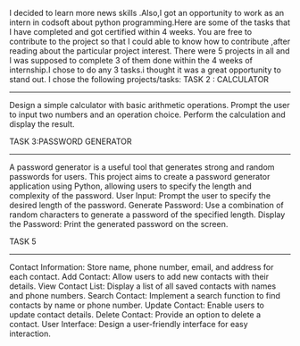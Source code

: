 I decided to learn more news skills .Also,I got an opportunity to work as an intern in codsoft about python programming.Here are some of the tasks that I have completed and got certified within 4 weeks.
You are free to contribute to the project so that I could able to know how to contribute ,after reading about the particular project interest.
There were 5 projects in all and I was supposed to complete 3 of them done within the 4 weeks of internship.I chose to do any 3 tasks.i thought it was a great opportunity to stand out.
I chose the following projects/tasks:
TASK 2 : CALCULATOR
__________________________________________________________________________________________________________________________________________________________________________________________________________________________________________________________________________
Design a simple calculator with basic arithmetic operations.
Prompt the user to input two numbers and an operation choice.
Perform the calculation and display the result.

TASK 3:PASSWORD GENERATOR
___________________________________________________________________________________________________________________________________________________________________________________________________________________________________________________________________________
A password generator is a useful tool that generates strong and random passwords for users. This project aims to create a password generator application using Python, allowing users to specify the length and complexity of the password.
User Input: Prompt the user to specify the desired length of the password.
Generate Password: Use a combination of random characters to generate a password of the specified length.
Display the Password: Print the generated password on the screen.

TASK 5
____________________________________________________________________________________________________________________________________________________________________________________________________________________________________________________________________________
Contact Information: Store name, phone number, email, and address for each contact.
Add Contact: Allow users to add new contacts with their details.
View Contact List: Display a list of all saved contacts with names and phone numbers.
Search Contact: Implement a search function to find contacts by name or phone number.
Update Contact: Enable users to update contact details.
Delete Contact: Provide an option to delete a contact.
User Interface: Design a user-friendly interface for easy interaction.

